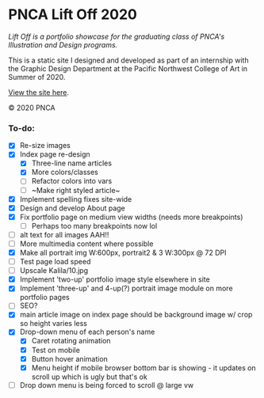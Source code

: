 # PNCA Lift Off 2020

*Lift Off is a portfolio showcase for the graduating class of PNCA's Illustration and Design programs.*

This is a static site I designed and developed as part of an internship with the Graphic Design Department at the Pacific Northwest College of Art in Summer of 2020.

[View the site here](http://liftoffpnca.com).

&copy; 2020 PNCA



### To-do:

- [x] Re-size images
- [x] Index page re-design
  - [x] Three-line name articles
  - [x] More colors/classes
  - [ ] Refactor colors into vars
  - [ ] ~Make right styled article~
- [x] Implement spelling fixes site-wide
- [x] Design and develop About page
- [x] Fix portfolio page on medium view widths (needs more breakpoints)
  - [ ] Perhaps too many breakpoints now lol
- [ ] alt text for all images AAH!!
- [ ] More multimedia content where possible
- [x] Make all portrait img W:600px, portrait2 & 3 W:300px @ 72 DPI
- [ ] Test page load speed
- [ ] Upscale Kalila/10.jpg
- [x] Implement 'two-up' portfolio image style elsewhere in site
- [x] Implement 'three-up' and 4-up(?) portrait image module on more portfolio pages
- [ ] SEO?
- [x] main article image on index page should be background image w/ crop so height varies less
- [x] Drop-down menu of each person's name
  - [x] Caret rotating animation
  - [x] Test on mobile
  - [x] Button hover animation
  - [x] Menu height if mobile browser bottom bar is showing - it updates on scroll up which is ugly but that's ok
- [ ] Drop down menu is being forced to scroll @ large vw
